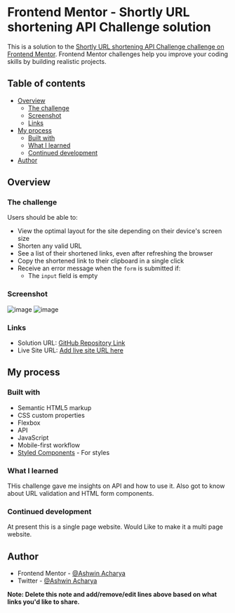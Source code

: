 # Frontend Mentor - Shortly URL shortening API Challenge solution

This is a solution to the [Shortly URL shortening API Challenge challenge on Frontend Mentor](https://www.frontendmentor.io/challenges/url-shortening-api-landing-page-2ce3ob-G). Frontend Mentor challenges help you improve your coding skills by building realistic projects. 

## Table of contents

- [Overview](#overview)
  - [The challenge](#the-challenge)
  - [Screenshot](#screenshot)
  - [Links](#links)
- [My process](#my-process)
  - [Built with](#built-with)
  - [What I learned](#what-i-learned)
  - [Continued development](#continued-development)
- [Author](#author)

## Overview

### The challenge

Users should be able to:

- View the optimal layout for the site depending on their device's screen size
- Shorten any valid URL
- See a list of their shortened links, even after refreshing the browser
- Copy the shortened link to their clipboard in a single click
- Receive an error message when the `form` is submitted if:
  - The `input` field is empty

### Screenshot
![image](https://user-images.githubusercontent.com/87590123/186560831-b7de018a-38f4-4085-bb03-3f3373b21ad0.png)
![image](https://user-images.githubusercontent.com/87590123/186560622-9d58d007-6a77-4f65-b037-f2b3f8aab21b.png)

### Links

- Solution URL: [GitHub Repository Link](https://github.com/ashwin-acharya01/URL-Shortener)
- Live Site URL: [Add live site URL here](https://your-live-site-url.com)

## My process

### Built with

- Semantic HTML5 markup
- CSS custom properties
- Flexbox
- API
- JavaScript
- Mobile-first workflow
- [Styled Components](https://styled-components.com/) - For styles


### What I learned
THis challenge gave me insights on API and how to use it. Also got to know about URL validation and HTML form components.

### Continued development

At present this is a single page website. Would Like to make it a multi page website.

## Author

- Frontend Mentor - [@Ashwin Acharya](https://www.frontendmentor.io/profile/ashwin-acharya01)
- Twitter - [@Ashwin Acharya](https://twitter.com/AshwinA61109683)

**Note: Delete this note and add/remove/edit lines above based on what links you'd like to share.**

